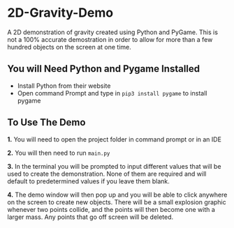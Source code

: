 # 2D-Gravity-Demo

A 2D demonstration of gravity created using Python and PyGame. This is not a 100% accurate demostration in order to allow for more than a few hundred objects on the screen at one time.

## You will Need Python and Pygame Installed

- Install Python from their website
- Open command Prompt and type in `pip3 install pygame` to install pygame

## To Use The Demo

**1.** You will need to open the project folder in command prompt or in an IDE

**2.** You will then need to run `main.py`

**3.** In the terminal you will be prompted to input different values that will be used to create the demonstration. None of them are required and will default to predetermined values if you leave them blank.

**4.** The demo window will then pop up and you will be able to click anywhere on the screen to create new objects. There will be a small explosion graphic whenever two points collide, and the points will then become one with a larger mass. Any points that go off screen will be deleted.
